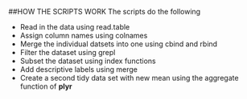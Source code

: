 ##HOW THE SCRIPTS WORK
The scripts do the following
* Read in the data using read.table
* Assign column names using colnames
* Merge the individual datsets into one using cbind and rbind
* Filter the dataset using grepl
* Subset the dataset using index functions
* Add descriptive labels using merge
* Create a second tidy data set with new mean using the aggregate function of **plyr**



